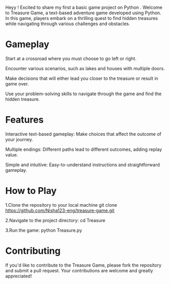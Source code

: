 Heyy ! Excited to share my first a basic game project on Python .
Welcome to Treasure Game, a text-based adventure game developed using Python. In this game, players embark on a thrilling quest to find hidden treasures while navigating through various challenges and obstacles.

# Gameplay
Start at a crossroad where you must choose to go left or right.

Encounter various scenarios, such as lakes and houses with multiple doors.

Make decisions that will either lead you closer to the treasure or result in game over.

Use your problem-solving skills to navigate through the game and find the hidden treasure.

# Features

Interactive text-based gameplay: Make choices that affect the outcome of your journey.

Multiple endings: Different paths lead to different outcomes, adding replay value.

Simple and intuitive: Easy-to-understand instructions and straightforward gameplay.

# How to Play
1.Clone the repository to your local machine
git clone https://github.com/Nisha123-eng/treasure-game.git

2.Navigate to the project directory:
cd Treasure

3.Run the game:
python Treasure.py


# Contributing
If you'd like to contribute to the Treasure Game, please fork the repository and submit a pull request. Your contributions are welcome and greatly appreciated!


